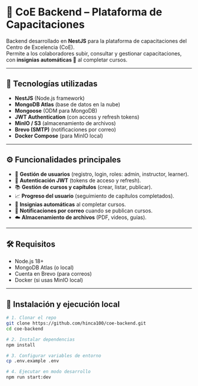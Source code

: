 # 🏫 CoE Backend – Plataforma de Capacitaciones

Backend desarrollado en **NestJS** para la plataforma de capacitaciones del Centro de Excelencia (CoE).  
Permite a los colaboradores subir, consultar y gestionar capacitaciones, con **insignias automáticas 🏅** al completar cursos.

---

## 🚀 Tecnologías utilizadas
- **NestJS** (Node.js framework)  
- **MongoDB Atlas** (base de datos en la nube)  
- **Mongoose** (ODM para MongoDB)  
- **JWT Authentication** (con access y refresh tokens)  
- **MinIO / S3** (almacenamiento de archivos)  
- **Brevo (SMTP)** (notificaciones por correo)  
- **Docker Compose** (para MinIO local)  

---

## ⚙️ Funcionalidades principales
- 👤 **Gestión de usuarios** (registro, login, roles: admin, instructor, learner).  
- 🔐 **Autenticación JWT** (tokens de acceso y refresh).  
- 📚 **Gestión de cursos y capítulos** (crear, listar, publicar).  
- 📈 **Progreso del usuario** (seguimiento de capítulos completados).  
- 🏅 **Insignias automáticas** al completar cursos.  
- 📩 **Notificaciones por correo** cuando se publican cursos.  
- ☁️ **Almacenamiento de archivos** (PDF, videos, guías).  

---

## 🛠️ Requisitos
- Node.js 18+  
- MongoDB Atlas (o local)  
- Cuenta en Brevo (para correos)  
- Docker (si usas MinIO local)  

---

## 🔧 Instalación y ejecución local

```bash
# 1. Clonar el repo
git clone https://github.com/hinca100/coe-backend.git
cd coe-backend

# 2. Instalar dependencias
npm install

# 3. Configurar variables de entorno
cp .env.example .env

# 4. Ejecutar en modo desarrollo
npm run start:dev